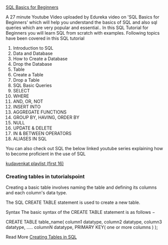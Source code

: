 [SQL Basics for Beginners](https://www.youtube.com/watch?v=zbMHLJ0dY4w)

A 27 minute Youtube Video uploaded by Edureka video on 'SQL Basics for Beginners' which will help you understand the basics of SQL and also sql queries which are very popular and essential.. 
In this SQL Tutorial for Beginners you will learn SQL from scratch with examples.  Following topics have been covered in this SQL tutorial
<ol>
 <li>Introduction to SQL</li>
 <li>Data and Database</li>
 <li>How to Create a Database     
 <li>Drop the Database 
 <li>Table </li>
 <li>Create a Table </li>
 <li>Drop a Table </li>
<li>SQL Basic Queries </li>
<li>SELECT </li>
<li>WHERE </li>
<li>AND, OR, NOT </li>
<li>INSERT INTO </li>
<li>AGGREGATE FUNCTIONS </li>
<li>GROUP BY, HAVING, ORDER BY </li>
<li>NULL </li>
<li>UPDATE & DELETE </li>
<li>IN & BETWEEN OPERATORS </li>
<li> ALIASES IN SQL </li>
</ol>

You can also check out SQL the below linked youtube series explaining how to become proficient in the use of SQL

[kudavenkat playlist (first 16)](https://www.youtube.com/playlist?list=PL08903FB7ACA1C2FB)

### Creating tables in tutorialspoint

Creating a basic table involves naming the table and defining its columns and each column's data type.

The SQL CREATE TABLE statement is used to create a new table.

Syntax
The basic syntax of the CREATE TABLE statement is as follows −

CREATE TABLE table_name(
   column1 datatype,
   column2 datatype,
   column3 datatype,
   .....
   columnN datatype,
   PRIMARY KEY( one or more columns )
);

Read More [Creating Tables in SQL](https://www.tutorialspoint.com/sql/sql-create-table.htm)
